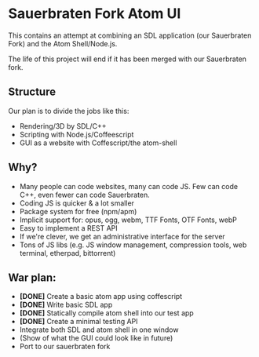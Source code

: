 # Sauerbraten Fork Atom UI

This contains an attempt at combining an SDL application
(our Sauerbraten Fork) and the Atom Shell/Node.js.

The life of this project will end if it has been merged with
our Sauerbraten fork.

## Structure

Our plan is to divide the jobs like this:

* Rendering/3D by SDL/C++
* Scripting with Node.js/Coffeescript
* GUI as a website with Coffescript/the atom-shell

## Why?

* Many people can code websites, many can code JS. Few can code C++, even fewer can code Sauerbraten.
* Coding JS is quicker & a lot smaller
* Package system for free (npm/apm)
* Implicit support for: opus, ogg, webm, TTF Fonts, OTF Fonts, webP
* Easy to implement a REST API
* If we're clever, we get an administrative interface for the server
* Tons of JS libs (e.g. JS window management, compression tools,
  web terminal, etherpad, bittorrent)

## War plan:

* **[DONE]** Create a basic atom app using coffescript
* **[DONE]** Write basic SDL app
* **[DONE]** Statically compile atom shell into our test
  app
* **[DONE]** Create a minimal testing API
* Integrate both SDL and atom shell in one window
* (Show of what the GUI could look like in future)
* Port to our sauerbraten fork
